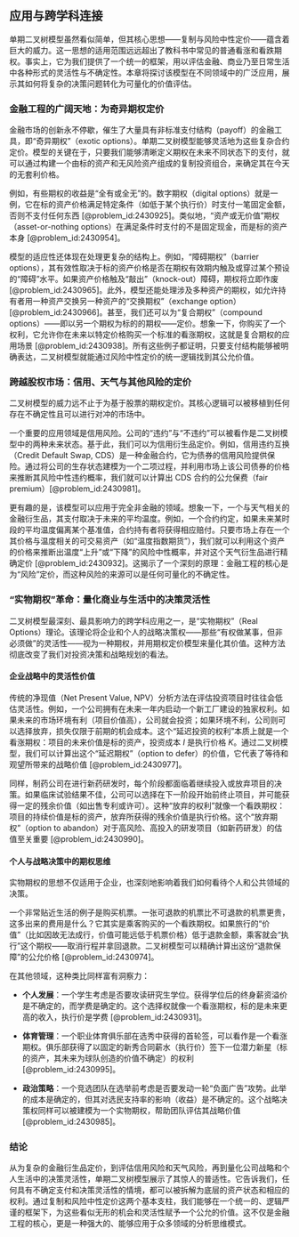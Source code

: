 ## 应用与跨学科连接

单期二叉树模型虽然看似简单，但其核心思想——复制与风险中性定价——蕴含着巨大的威力。这一思想的适用范围远远超出了教科书中常见的普通看涨和看跌期权。事实上，它为我们提供了一个统一的框架，用以评估金融、商业乃至日常生活中各种形式的灵活性与不确定性。本章将探讨该模型在不同领域中的广泛应用，展示其如何将复杂的决策问题转化为可量化的价值评估。

### 金融工程的广阔天地：为奇异期权定价

金融市场的创新永不停歇，催生了大量具有非标准支付结构（payoff）的金融工具，即“奇异期权”（exotic options）。单期二叉树模型能够灵活地为这些复杂合约定价。模型的关键在于，只要我们能够清晰定义期权在未来不同状态下的支付，就可以通过构建一个由标的资产和无风险资产组成的复制投资组合，来确定其在今天的无套利价格。

例如，有些期权的收益是“全有或全无”的。数字期权（digital options）就是一例，它在标的资产价格满足特定条件（如低于某个执行价）时支付一笔固定金额，否则不支付任何东西 [@problem_id:2430925]。类似地，“资产或无价值”期权（asset-or-nothing options）在满足条件时支付的不是固定现金，而是标的资产本身 [@problem_id:2430954]。

模型的适应性还体现在处理更复杂的结构上。例如，“障碍期权”（barrier options），其有效性取决于标的资产价格是否在期权有效期内触及或穿过某个预设的“障碍”水平。如果资产价格触及“敲出”（knock-out）障碍，期权将立即作废 [@problem_id:2430965]。此外，模型还能处理涉及多种资产的期权，如允许持有者用一种资产交换另一种资产的“交换期权”（exchange option）[@problem_id:2430966]。甚至，我们还可以为“复合期权”（compound options）——即以另一个期权为标的的期权——定价。想象一下，你购买了一个权利，它允许你在未来以特定价格购买一个标准的看涨期权，这就是复合期权的应用场景 [@problem_id:2430938]。所有这些例子都证明，只要支付结构能够被明确表达，二叉树模型就能通过风险中性定价的统一逻辑找到其公允价值。

### 跨越股权市场：信用、天气与其他风险的定价

二叉树模型的威力远不止于为基于股票的期权定价。其核心逻辑可以被移植到任何存在不确定性且可以进行对冲的市场中。

一个重要的应用领域是信用风险。公司的“违约”与“不违约”可以被看作是二叉树模型中的两种未来状态。基于此，我们可以为信用衍生品定价。例如，信用违约互换（Credit Default Swap, CDS）是一种金融合约，它为债券的信用风险提供保险。通过将公司的生存状态建模为一个二项过程，并利用市场上该公司债券的价格来推断其风险中性违约概率，我们就可以计算出 CDS 合约的公允保费（fair premium）[@problem_id:2430981]。

更有趣的是，该模型可以应用于完全非金融的领域。想象一下，一个与天气相关的金融衍生品，其支付取决于未来的平均温度。例如，一个合约约定，如果未来某时段的平均温度偏离某个基准值，合约持有者将获得相应赔付。只要市场上存在一个其价格与温度相关的可交易资产（如“温度指数期货”），我们就可以利用这个资产的价格来推断出温度“上升”或“下降”的风险中性概率，并对这个天气衍生品进行精确定价 [@problem_id:2430932]。这揭示了一个深刻的原理：金融工程的核心是为“风险”定价，而这种风险的来源可以是任何可量化的不确定性。

### “实物期权”革命：量化商业与生活中的决策灵活性

二叉树模型最深刻、最具影响力的跨学科应用之一，是“实物期权”（Real Options）理论。该理论将企业和个人的战略决策权——那些“有权做某事，但非必须做”的灵活性——视为一种期权，并用期权定价模型来量化其价值。这种方法彻底改变了我们对投资决策和战略规划的看法。

#### 企业战略中的灵活性价值

传统的净现值（Net Present Value, NPV）分析方法在评估投资项目时往往会低估灵活性。例如，一个公司拥有在未来一年内启动一个新工厂建设的独家权利。如果未来的市场环境有利（项目价值高），公司就会投资；如果环境不利，公司则可以选择放弃，损失仅限于前期的机会成本。这个“延迟投资的权利”本质上就是一个看涨期权：项目的未来价值是标的资产，投资成本 $I$ 是执行价格 $K$。通过二叉树模型，我们可以计算出这个“延迟期权”（option to defer）的价值，它代表了等待和观望所带来的战略价值 [@problem_id:2430977]。

同样，制药公司在进行新药研发时，每个阶段都面临着继续投入或放弃项目的决策。如果临床试验结果不佳，公司可以选择在下一阶段开始前终止项目，并可能获得一定的残余价值（如出售专利或许可）。这种“放弃的权利”就像一个看跌期权：项目的持续价值是标的资产，放弃所获得的残余价值是执行价格。这个“放弃期权”（option to abandon）对于高风险、高投入的研发项目（如新药研发）的估值至关重要 [@problem_id:2430990]。

#### 个人与战略决策中的期权思维

实物期权的思想不仅适用于企业，也深刻地影响着我们如何看待个人和公共领域的决策。

一个非常贴近生活的例子是购买机票。一张可退款的机票比不可退款的机票更贵，这多出来的费用是什么？它其实是乘客购买的一个看跌期权。如果旅行的“价值”（比如因故无法成行，价值可能远低于机票价格）低于退款金额，乘客就会“执行”这个期权——取消行程并拿回退款。二叉树模型可以精确计算出这份“退款保障”的公允价格 [@problem_id:2430974]。

在其他领域，这种类比同样富有洞察力：

*   **个人发展**：一个学生考虑是否要攻读研究生学位。获得学位后的终身薪资溢价是不确定的，而学费是确定的。这个选择权就像一个看涨期权，标的是未来更高的收入，执行价是学费 [@problem_id:2430931]。

*   **体育管理**：一个职业体育俱乐部在选秀中获得的首轮签，可以看作是一个看涨期权。俱乐部获得了以固定的新秀合同薪水（执行价）签下一位潜力新星（标的资产，其未来为球队创造的价值不确定）的权利 [@problem_id:2430995]。

*   **政治策略**：一个竞选团队在选举前考虑是否要发动一轮“负面广告”攻势。此举的成本是确定的，但其对选民支持率的影响（收益）是不确定的。这个战略决策权同样可以被建模为一个实物期权，帮助团队评估其战略价值 [@problem_id:2430985]。

### 结论

从为复杂的金融衍生品定价，到评估信用风险和天气风险，再到量化公司战略和个人生活中的决策灵活性，单期二叉树模型展示了其惊人的普适性。它告诉我们，任何具有不确定支付和决策灵活性的情境，都可以被拆解为底层的资产状态和相应的权利。通过复制和风险中性定价这两个基本支柱，我们能够在一个统一的、逻辑严谨的框架下，为这些看似无形的机会和灵活性赋予一个公允的价值。这不仅是金融工程的核心，更是一种强大的、能够应用于众多领域的分析思维模式。